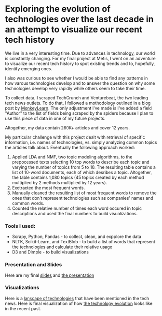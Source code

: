 # Exploring the evolution of technologies over the last decade in an attempt to visualize our recent tech history

We live in a very interesting time. Due to advances in technology, our world is constantly changing. For my final project at Metis, I went on an adventure to visualize our recent tech history to spot existing trends and to, hopefully, identify emerging ones. 

I also was curious to see whether I would be able to find any patterns in how varous technologies develop and to answer the question on why some technologies develop very rapidly while others seem to take their time.

To collect data, I scraped TechCrunch and Venturebeat, the two leading tech news outlets. To do that, I followed a mothodology outlined in a blog post by [MonkeyLearn](https://monkeylearn.com/blog/filtering-startup-news-machine-learning/). The only adjustment I've made is I've added a field "Author" to the list of fields being scraped by the spiders because I plan to use this piece of data in one of my future projects.

Altogether, my data contain 260K+ articles and cover 12 years. 

My particular challenge with this project dealt with retrieval of specific information, i.e. names of technologies, vs. simply analyzing common topics the articles talk about. Eventually the following approach worked:  
  1. Applied LDA and NMF, two topic modeling algorithms, to the prepocessed texts selecting 10 top words to describe each topic and varying the number of topics from 5 to 10. The resulting table contains a list of 10-word documents, each of which desribes a topic. Altogether, the table contains 1,080 topics (45 topics created by each method multiplied by 2 methods multiplied by 12 years).
  2. Exctracted the most frequent words.
  3. Manually cleaned the resulting list of most frequent words to remove the ones that don't represent technologies such as companies' names and common words.
  4. Counted the relative number of times each word occured in topic descriptions and used the final numbers to build visualizations.

### Tools I used:
  * Scrapy, Python, Pandas - to collect, clean, and expplore the data
  * NLTK, Scikit-Learn, and TextBlob - to build a list of words that represent the technologies and calculate their relative usage
  * D3 and Dimple - to build visualizations

### Presentation and Slides
Here are my final [slides](https://github.com/elenabakhtina/evolution_of_technology/blob/master/presentation/ElenaBakhtina_TechEvolution_Final.pdf) and [the presentation](https://youtu.be/nt4-IWo9noc)

### Visualizations
Here is a [lanscape of technologies](http://0.0.0.0:8000/BubbleChart_D3.html) that have been mentioned in the tech news.
Here is final visualization of how [the technology evolution](http://0.0.0.0:8000/TechInnovations2_.html) looks like in the recent past. 
